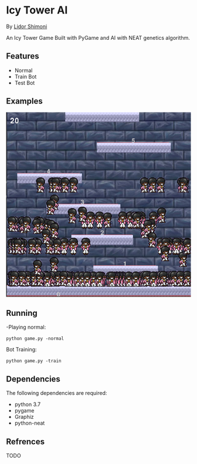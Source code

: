 # Icy Tower AI
By [Lidor Shimoni](https://github.com/lidorshimoni)

An Icy Tower Game Built with PyGame and AI with NEAT genetics algorithm.

## Features
* Normal
* Train Bot
* Test Bot




## Examples
![Bot Training](imgs/demo.png "ScreenShot")




## Running

-Playing normal:


```
python game.py -normal
```

Bot Training:


```
python game.py -train
```


## Dependencies
The following dependencies are required:
* python 3.7
* pygame
* Graphiz
* python-neat 

 ## Refrences 
 TODO

